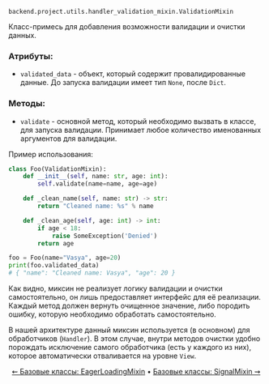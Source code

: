 `backend.project.utils.handler_validation_mixin.ValidationMixin`

Класс-примесь для добавления возможности валидации и очистки данных.

### Атрибуты:

* `validated_data` - объект, который содержит провалидированные данные. До запуска валидации имеет тип `None`, после 
`Dict`.

### Методы:

* `validate` - основной метод, который необходимо вызвать в классе, для запуска валидации. Принимает любое количество 
именованных аргументов для валидации.



Пример использования:



```python
class Foo(ValidationMixin):
    def __init__(self, name: str, age: int):
        self.validate(name=name, age=age)

    def _clean_name(self, name: str) -> str:
        return "Cleaned name: %s" % name

    def _clean_age(self, age: int) -> int:
        if age < 18:
            raise SomeException('Denied')
        return age

foo = Foo(name="Vasya", age=20)
print(foo.validated_data)
# { "name": "Cleaned name: Vasya", "age": 20 }
```

Как видно, миксин не реализует логику валидации и очистки самостоятельно, он лишь предоставляет интерфейс для её реализации. Каждый метод должен вернуть очищенное значение, либо породить ошибку, которую необходимо обработать самостоятельно.



В нашей архитектуре данный миксин используется (в основном) для обработчиков (`Handler`). В этом случае, внутри методов очистки удобно порождать исключение самого обработчика (есть у каждого из них), которое автоматически отваливается на уровне `View`.

<div align="center">
    
  [⇜ Базовые классы: EagerLoadingMixin](eager-loading.md)
  •
  [Базовые классы: SignalMixin ⇝](signal-mixin.md)
</div>
